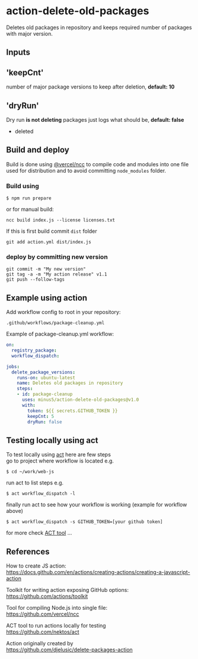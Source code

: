 # action-delete-old-packages
Deletes old packages in repository and keeps required number of packages with major version.

## Inputs
## 'keepCnt'
number of major package versions to keep after deletion, **default: 10**

## 'dryRun'
Dry run **is not deleting** packages just logs what should be, **default: false**
- deleted 

## Build and deploy
Build is done using [@vercel/ncc](https://github.com/vercel/ncc) to compile code and modules into one file used for distribution and to avoid committing `node_modules` folder.  
### Build using
```
$ npm run prepare
```
or for manual build:
```
ncc build index.js --license licenses.txt
```
If this is first build commit `dist` folder
```
git add action.yml dist/index.js
```

### deploy by committing new version
```
git commit -m "My new version"
git tag -a -m "My action release" v1.1
git push --follow-tags
```

## Example using action
Add workflow config to root in your repository:
```
.github/workflows/package-cleanup.yml
```

Example of package-cleanup.yml workflow:
```yml
on:
  registry_package:
  workflow_dispatch:

jobs:
  delete_package_versions:
    runs-on: ubuntu-latest
    name: Deletes old packages in repository
    steps:
    - id: package-cleanup
      uses: minus5/action-delete-old-packages@v1.0
      with:
        token: ${{ secrets.GITHUB_TOKEN }}
        keepCnt: 5
        dryRun: false
```

## Testing locally using act
To test locally using [act](https://github.com/nektos/act) here are few steps  
go to project where workflow is located e.g.
```
$ cd ~/work/web-js
```
run act to list steps e.g.
```
$ act workflow_dispatch -l
```
finally run act to see how your workflow is working (example for workflow above)
```
$ act workflow_dispatch -s GITHUB_TOKEN=[your github token]
```
for more check [ACT tool](https://github.com/nektos/act) ...


## References
How to create JS action:  
https://docs.github.com/en/actions/creating-actions/creating-a-javascript-action

Toolkit for writing action exposing GitHub options:  
https://github.com/actions/toolkit

Tool for compiling Node.js into single file:  
https://github.com/vercel/ncc

ACT tool to run actions locally for testing  
https://github.com/nektos/act

Action originally created by  
https://github.com/djelusic/delete-packages-action